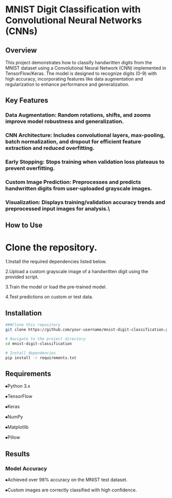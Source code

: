 # MNIST Digit Classification with Convolutional Neural Networks (CNNs)


## Overview
This project demonstrates how to classify handwritten digits from the MNIST dataset using a Convolutional Neural Network (CNN) implemented in TensorFlow/Keras. The model is designed to recognize digits (0-9) with high accuracy, incorporating features like data augmentation and regularization to enhance performance and generalization.

## Key Features
### Data Augmentation: Random rotations, shifts, and zooms improve model robustness and generalization.

### CNN Architecture: Includes convolutional layers, max-pooling, batch normalization, and dropout for efficient feature extraction and reduced overfitting.

### Early Stopping: Stops training when validation loss plateaus to prevent overfitting.

### Custom Image Prediction: Preprocesses and predicts handwritten digits from user-uploaded grayscale images.

### Visualization: Displays training/validation accuracy trends and preprocessed input images for analysis.\

## How to Use
# Clone the repository.

1.Install the required dependencies listed below.

2.Upload a custom grayscale image of a handwritten digit using the provided script.

3.Train the model or load the pre-trained model.

4.Test predictions on custom or test data.

## Installation
```bash
###Clone this repository
git clone https://github.com/your-username/mnist-digit-classification.git

# Navigate to the project directory
cd mnist-digit-classification

# Install dependencies
pip install -r requirements.txt
```
## Requirements
⦁Python 3.x

⦁TensorFlow

⦁Keras

⦁NumPy

⦁Matplotlib

⦁Pillow

## Results
### Model Accuracy
⦁Achieved over 98% accuracy on the MNIST test dataset.

⦁Custom images are correctly classified with high confidence.
